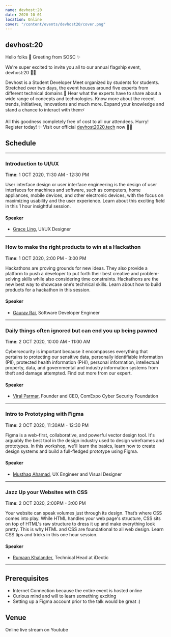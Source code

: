 ```yaml
---
name: devhost:20
date: 2020-10-01
location: Online
cover: "/content/events/devhost20/cover.png"
---
```


## devhost:20

Hello folks 👋 Greeting from SOSC ✨

We're super excited to invite you all to our annual flagship event, devhost:20 🙌🏼

Devhost is a Student Developer Meet organized by students for students. Stretched over two days, the event houses around five experts from different technical domains 👀 Hear what the experts have to share about a wide range of concepts and technologies. Know more about the recent trends, initiatives, innovations and much more. Expand your knowledge and stand a chance to interact with them⚡

All this goodness completely free of cost to all our attendees. Hurry! Register today! ✨ Visit our official [devhost2020.tech](https://devhost2020.tech/) now 🙌🏼

## Schedule

---

### Introduction to UI/UX

**Time**: 1 OCT 2020, 11:30 AM - 12:30 PM

User interface design or user interface engineering is the design of user interfaces for machines and software, such as computers, home appliances, mobile devices, and other electronic devices, with the focus on maximizing usability and the user experience. Learn about this exciting field in this 1 hour insightful session.

#### Speaker

- [Grace Ling](https://www.linkedin.com/in/graceling/), UI/UX Designer

---

### How to make the right products to win at a Hackathon

**Time**: 1 OCT 2020, 2:00 PM - 3:00 PM

Hackathons are proving grounds for new ideas. They also provide a platform to push a developer to put forth their best creative and problem-solving skills while also considering time constraints. Hackathons are the new best way to showcase one’s technical skills. Learn about how to build products for a hackathon in this session.

#### Speaker

- [Gaurav Rai](https://www.linkedin.com/), Software Developer Engineer

---

### Daily things often ignored but can end you up being pawned

**Time**: 2 OCT 2020, 10:00 AM - 11:00 AM

Cybersecurity is important because it encompasses everything that pertains to protecting our sensitive data, personally identifiable information (PII), protected health information (PHI), personal information, intellectual property, data, and governmental and industry information systems from theft and damage attempted. Find out more from our expert.

#### Speaker

- [Viral Parmar](https://www.linkedin.com/in/viral-parmar-8402a04a), Founder and CEO, ComExpo Cyber Security Foundation

---

### Intro to Prototyping with Figma

**Time**: 2 OCT 2020, 11:30AM - 12:30 PM

Figma is a web-first, collaborative, and powerful vector design tool. It's arguably the best tool in the design industry used to design wireframes and prototypes. In this workshop, we'll learn the basics, learn how to create design systems and build a full-fledged prototype using Figma.

#### Speaker

- [Musthaq Ahamad](https://haxzie.com/), UX Engineer and Visual Designer

---

### Jazz Up your Websites with CSS

**Time**: 2 OCT 2020, 2:00PM - 3:00 PM

Your website can speak volumes just through its design. That’s where CSS comes into play. While HTML handles your web page's structure, CSS sits on top of HTML's raw structure to dress it up and make everything look pretty. This is why HTML and CSS are foundational to all web design. Learn CSS tips and tricks in this one hour session.

#### Speaker

- [Rumaan Khalander](https://www.rumaan.tech/), Technical Head at iDeotic

---

## Prerequisites

- Internet Connection because the entire event is hosted online
- Curious mind and will to learn something exciting
- Setting up a Figma account prior to the talk would be great :)

## Venue

Online live stream on Youtube

